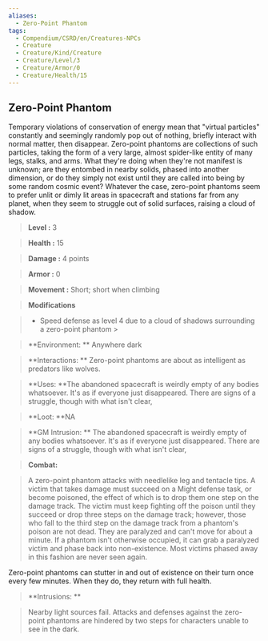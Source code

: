 ```yaml
---
aliases:
  - Zero-Point Phantom
tags:
  - Compendium/CSRD/en/Creatures-NPCs
  - Creature
  - Creature/Kind/Creature
  - Creature/Level/3
  - Creature/Armor/0
  - Creature/Health/15
---
```

    
      
## Zero-Point Phantom      
Temporary violations of conservation of energy mean that "virtual particles" constantly and seemingly randomly pop out of nothing, briefly interact with normal matter, then disappear. Zero-point phantoms are collections of such particles, taking the form of a very large, almost spider-like entity of many legs, stalks, and arms. What they're doing when they're not manifest is unknown; are they entombed in nearby solids, phased into another dimension, or do they simply not exist until they are called into being by some random cosmic event? Whatever the case, zero-point phantoms seem to prefer unlit or dimly lit areas in spacecraft and stations far from any planet, when they seem to struggle out of solid surfaces, raising a cloud of shadow.      
    
      
> **Level :** 3      
> **Health :** 15      
> **Damage :** 4 points      
> **Armor :** 0      
> **Movement :** Short; short when climbing      
> **Modifications**      
>- Speed defense as level 4 due to a cloud of shadows surrounding a zero-point phantom >    
>      
> **Environment: ** Anywhere dark      
> **Interactions: ** Zero-point phantoms are about as intelligent as predators like wolves.      
> **Uses: **The abandoned spacecraft is weirdly empty of any bodies whatsoever. It's as if everyone just disappeared. There are signs of a struggle, though with what isn't clear,      
> **Loot: **NA      
> **GM Intrusion: ** The abandoned spacecraft is weirdly empty of any bodies whatsoever. It's as if everyone just disappeared. There are signs of a struggle, though with what isn't clear,      
    
> **Combat:**     
> A zero-point phantom attacks with needlelike leg and tentacle tips. A victim that takes damage must succeed on a Might defense task, or become poisoned, the effect of which is to drop them one step on the damage track. The victim must keep fighting off the poison until they succeed or drop three steps on the damage track; however, those who fall to the third step on the damage track from a phantom's poison are not dead. They are paralyzed and can't move for about a minute. If a phantom isn't otherwise occupied, it can grab a paralyzed victim and phase back into non-existence. Most victims phased away in this fashion are never seen again.     
Zero-point phantoms can stutter in and out of existence on their turn once every few minutes. When they do, they return with full health.      
      
    
> **Intrusions: **     
> Nearby light sources fail. Attacks and defenses against the zero- point phantoms are hindered by two steps for characters unable to see in the dark.      
